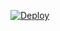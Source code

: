 [![Deploy](https://www.herokucdn.com/deploy/button.png)](https://dashboard.heroku.com/new?template=https://github.com/xmi136/hrroku.git)

